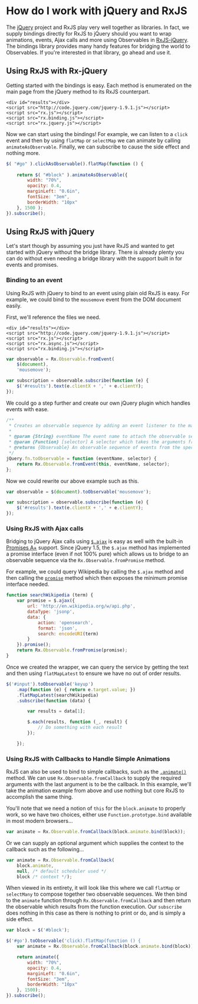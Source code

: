 # How do I work with jQuery and RxJS #

The [jQuery](http://jquery.com) project and RxJS play very well together as libraries.  In fact, we supply bindings directly for RxJS to jQuery should you want to wrap animations, events, Ajax calls and more using Observables in [RxJS-jQuery](https://github.com/Reactive-Extensions/RxJS-jQuery).  The bindings library provides many handy features for bridging the world to Observables.  If you're interested in that library, go ahead and use it.  

## Using RxJS with Rx-jQuery ##

Getting started with the bindings is easy.  Each method is enumerated on the main page from the jQuery method to its RxJS counterpart.

	<div id="results"></div>
	<script src="http://code.jquery.com/jquery-1.9.1.js"></script>
	<script src="rx.js"></script>
	<script src="rx.binding.js"></script>
	<script src="rx.jquery.js"></script>

Now we can start using the bindings!  For example, we can listen to a `click` event and then by using `flatMap` or `selectMap` we can animate by calling `animateAsObservable`.  Finally, we can subscribe to cause the side effect and nothing more.

```js
$( "#go" ).clickAsObservable().flatMap(function () {
	  
	return $( "#block" ).animateAsObservable({
		width: "70%",
		opacity: 0.4,
		marginLeft: "0.6in",
		fontSize: "3em",
		borderWidth: "10px"
	}, 1500 );
}).subscribe();
```

## Using RxJS with jQuery ##

Let's start though by assuming you just have RxJS and wanted to get started with jQuery without the bridge library.  There is already plenty you can do without even needing a bridge library with the support built in for events and promises.

### Binding to an event ###

Using RxJS with jQuery to bind to an event using plain old RxJS is easy.  For example, we could bind to the `mousemove` event from the DOM document easily.

First, we'll reference the files we need.

	<div id="results"></div>
	<script src="http://code.jquery.com/jquery-1.9.1.js"></script>
	<script src="rx.js"></script>
	<script src="rx.async.js"></script>
	<script src="rx.binding.js"></script>

```js
var observable = Rx.Observable.fromEvent(
	$(document),
	'mousemove');

var subscription = observable.subscribe(function (e) {
	$('#results').text(e.clientX + ',' + e.clientY);
});
```

We could go a step further and create our own jQuery plugin which handles events with ease.

```js
/**
 * Creates an observable sequence by adding an event listener to the matching jQuery element
 *
 * @param {String} eventName The event name to attach the observable sequence.
 * @param {Function} [selector] A selector which takes the arguments from the event handler to produce a single item to yield on next.
 * @returns {Observable} An observable sequence of events from the specified element and the specified event.
 */
jQuery.fn.toObservable = function (eventName, selector) {
	return Rx.Observable.fromEvent(this, eventName, selector);	
};
```

Now we could rewrite our above example such as this.

```js
var observable = $(document).toObservable('mousemove');

var subscription = observable.subscribe(function (e) {
	$('#results').text(e.clientX + ',' + e.clientY);
});
```

### Using RxJS with Ajax calls ###

Bridging to jQuery Ajax calls using [`$.ajax`](http://api.jquery.com/jQuery.ajax/) is easy as well with the built-in [Promises A+](https://github.com/promises-aplus/promises-spec) support.  Since jQuery 1.5, the `$.ajax` method has implemented a promise interface (even if not 100% pure) which allows us to bridge to an observable sequence via the `Rx.Observable.fromPromise` method.

For example, we could query Wikipedia by calling the `$.ajax` method and then calling the [`promise`](http://api.jquery.com/deferred.promise/) method which then exposes the minimum promise interface needed.

```js
function searchWikipedia (term) {
    var promise = $.ajax({
        url: 'http://en.wikipedia.org/w/api.php',
        dataType: 'jsonp',
        data: {
            action: 'opensearch',
            format: 'json',
            search: encodeURI(term)
        }
    }).promise();
    return Rx.Observable.fromPromise(promise);
}
```

Once we created the wrapper, we can query the service by getting the text and then using `flatMapLatest` to ensure we have no out of order results.

```js
$('#input').toObservable('keyup')
	.map(function (e) { return e.target.value; })
	.flatMapLatest(searchWikipedia)
	.subscribe(function (data) {

		var results = data[1];

		$.each(results, function (_, result) {
			// Do something with each result
		});

	});
```

### Using RxJS with Callbacks to Handle Simple Animations ###

RxJS can also be used to bind to simple callbacks, such as the [`.animate()`](http://api.jquery.com/animate/) method.  We can use `Rx.Observable.fromCallback` to supply the required arguments with the last argument is to be the callback.  In this example, we'll take the animation example from above and use nothing but core RxJS to accomplish the same thing.

You'll note that we need a notion of `this` for the `block.animate` to properly work, so we have two choices, either use `Function.prototype.bind` available in most modern browsers...

```js
var animate = Rx.Observable.fromCallback(block.animate.bind(block));
```

Or we can supply an optional argument which supplies the context to the callback such as the following...

```js
var animate = Rx.Observable.fromCallback(
	block.animate,
	null, /* default scheduler used */
	block /* context */);
```

When viewed in its entirety, it will look like this where we call `flatMap` or `selectMany` to compose together two observable sequences.  We then bind to the `animate` function through `Rx.Observable.fromCallback` and then return the observable which results from the function execution.  Our `subscribe` does nothing in this case as there is nothing to print or do, and is simply a side effect.

```js
var block = $('#block');

$('#go').toObservable('click).flatMap(function () {
    var animate = Rx.Observable.fromCallback(block.animate.bind(block));

    return animate({
        width: "70%",
        opacity: 0.4,
        marginLeft: "0.6in",
        fontSize: "3em",
        borderWidth: "10px"
    }, 1500);
}).subscribe();
```
